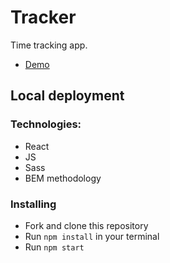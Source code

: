 # Tracker

Time tracking app.
- [Demo](https://alinamatuschak.github.io/tracker/)

## Local deployment

### Technologies:
* React
* JS
* Sass
* BEM methodology

### Installing
* Fork and clone this repository
* Run `npm install` in your terminal
* Run `npm start`

